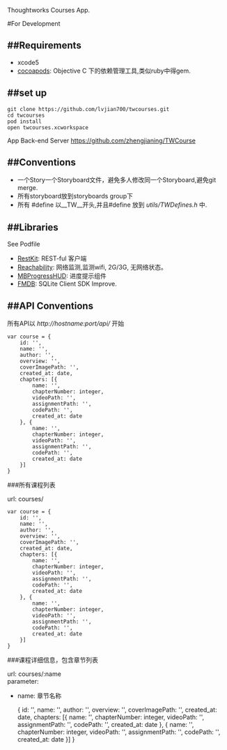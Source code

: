 Thoughtworks Courses App.	

#For Development

##Requirements
---

* xcode5 
* [cocoapods](http://beta.cocoapods.org/?q=MBpro): Objective C 下的依赖管理工具,类似ruby中得gem. 

##set up
---

	git clone https://github.com/lvjian700/twcourses.git
	cd twcourses
	pod install
	open twcourses.xcworkspace

App Back-end Server	
<https://github.com/zhengjianing/TWCourse>

##Conventions
---

* 一个Story一个Storyboard文件，避免多人修改同一个Storyboard,避免git merge. 
* 所有storyboard放到storyboards group下
* 所有 #define 以__TW__开头,并且#define 放到 _utils/TWDefines.h_ 中.

##Libraries
---

See Podfile

* [RestKit](https://github.com/RestKit/RestKit): REST-ful 客户端
* [Reachability](https://github.com/tonymillion/Reachability): 网络监测,监测wifi, 2G/3G, 无网络状态。 
* [MBProgressHUD](https://github.com/jdg/MBProgressHUD): 进度提示组件
* [FMDB](https://github.com/ccgus/fmdb): SQLite Client SDK Improve.

##API Conventions
---

所有API以 _http://hostname:port/api/_ 开始

	var course = {
		id: '',
		name: '',
		author: '',
		overview: '',
		coverImagePath: '',
		created_at: date,
		chapters: [{
			name: '',
			chapterNumber: integer,
			videoPath: '',
			assignmentPath: '',
			codePath: '',
			created_at: date
		}, {
			name: '',
			chapterNumber: integer,
			videoPath: '',
			assignmentPath: '',
			codePath: '',
			created_at: date
		}]
	}
	

###所有课程列表

url: courses/	

	var course = {
		id: '',
		name: '',
		author: '',
		overview: '',
		coverImagePath: '',
		created_at: date,
		chapters: [{
			name: '',
			chapterNumber: integer,
			videoPath: '',
			assignmentPath: '',
			codePath: '',
			created_at: date
		}, {
			name: '',
			chapterNumber: integer,
			videoPath: '',
			assignmentPath: '',
			codePath: '',
			created_at: date
		}]
	}

###课程详细信息，包含章节列表

url: courses/:name  
parameter:	

* name: 章节名称	

	{
		id: '',
		name: '',
		author: '',
		overview: '',
		coverImagePath: '',
		created_at: date,
		chapters: [{
			name: '',
			chapterNumber: integer,
			videoPath: '',
			assignmentPath: '',
			codePath: '',
			created_at: date
		}, {
			name: '',
			chapterNumber: integer,
			videoPath: '',
			assignmentPath: '',
			codePath: '',
			created_at: date
		}]
	}	

	



